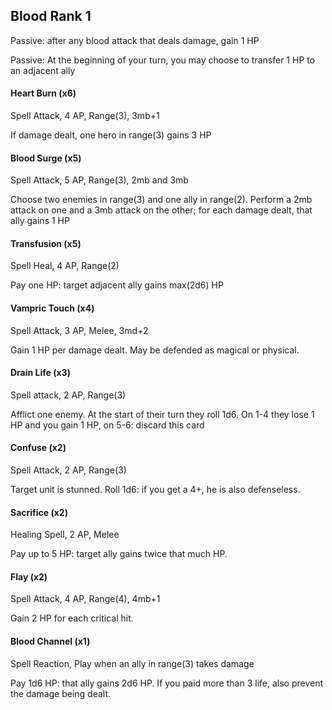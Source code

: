 ## Blood Rank 1

Passive: after any blood attack that deals damage, gain 1 HP

Passive: At the beginning of your turn, you may choose to transfer 1 HP to an adjacent ally

#### Heart Burn (x6)

Spell Attack, 4 AP, Range(3), 3mb+1

If damage dealt, one hero in range(3) gains 3 HP

#### Blood Surge (x5)

Spell Attack, 5 AP, Range(3), 2mb and 3mb

Choose two enemies in range(3) and one ally in range(2).
Perform a 2mb attack on one and a 3mb attack on the other;
for each damage dealt, that ally gains 1 HP

#### Transfusion (x5)

Spell Heal, 4 AP, Range(2)

Pay one HP: target adjacent ally gains max(2d6) HP

#### Vampric Touch (x4)

Spell Attack, 3 AP, Melee, 3md+2

Gain 1 HP per damage dealt. May be defended as magical or physical.

#### Drain Life (x3)

Spell attack, 2 AP, Range(3)

Afflict one enemy. At the start of their turn they roll 1d6.
On 1-4 they lose 1 HP and you gain 1 HP, on 5-6: discard this card

#### Confuse (x2)

Spell Attack, 2 AP, Range(3)

Target unit is stunned. Roll 1d6: if you get a 4+, he is also defenseless.

#### Sacrifice (x2)

Healing Spell, 2 AP, Melee

Pay up to 5 HP: target ally gains twice that much HP.

#### Flay (x2)

Spell Attack, 4 AP, Range(4), 4mb+1

Gain 2 HP for each critical hit.

#### Blood Channel (x1)

Spell Reaction, Play when an ally in range(3) takes damage

Pay 1d6 HP: that ally gains 2d6 HP.
If you paid more than 3 life, also prevent the damage being dealt.




